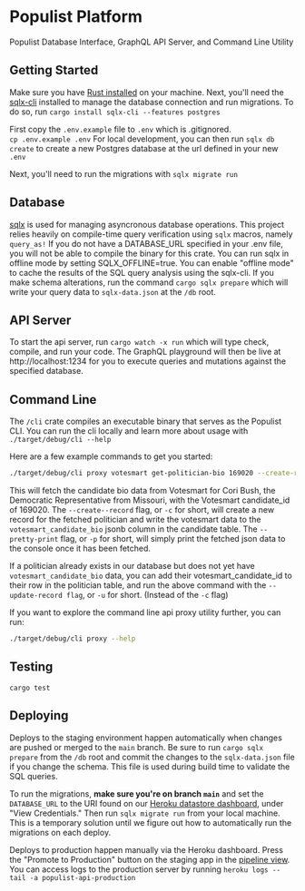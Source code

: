 # Populist Platform

Populist Database Interface, GraphQL API Server, and Command Line Utility

## Getting Started

Make sure you have [Rust installed] on your machine. Next, you'll need the [sqlx-cli] installed to manage the database connection and run migrations. To do so, run `cargo install sqlx-cli --features postgres`

First copy the `.env.example` file to `.env` which is .gitignored.  
`cp .env.example .env` For local development, you can then run `sqlx db create` to create a new Postgres database at the url defined in your new `.env`

Next, you'll need to run the migrations with `sqlx migrate run`

## Database

[sqlx] is used for managing asyncronous database operations. This project relies heavily on compile-time query verification using `sqlx` macros, namely `query_as!` If you do not have a DATABASE_URL specified in your .env file, you will not be able to compile the binary for this crate. You can run sqlx in offline mode by setting SQLX_OFFLINE=true. You can enable "offline mode" to cache the results of the SQL query analysis using the sqlx-cli. If you make schema alterations, run the command `cargo sqlx prepare` which will write your query data to `sqlx-data.json` at the `/db` root.

## API Server

To start the api server, run `cargo watch -x run` which will type check, compile, and run your code. The GraphQL playground will then be live at http://localhost:1234 for you to execute queries and mutations against the specified database.

## Command Line

The `/cli` crate compiles an executable binary that serves as the Populist CLI. You can run the cli locally and learn more about usage with `./target/debug/cli --help`

Here are a few example commands to get you started:

```bash
./target/debug/cli proxy votesmart get-politician-bio 169020 --create-record --pretty-print
```

This will fetch the candidate bio data from Votesmart for Cori Bush, the Democratic Representative from Missouri, with the Votesmart candidate_id of 169020. The `--create--record` flag, or `-c` for short, will create a new record for the fetched politician and write the votesmart data to the `votesmart_candidate_bio` jsonb column in the candidate table. The `--pretty-print` flag, or `-p` for short, will simply print the fetched json data to the console once it has been fetched.

If a politician already exists in our database but does not yet have `votesmart_candidate_bio` data, you can add their votesmart_candidate_id to their row in the politician table, and run the above command with the `--update-record flag`, or `-u` for short. (Instead of the `-c` flag)

If you want to explore the command line api proxy utility further, you can run:

```bash
./target/debug/cli proxy --help
```

## Testing

`cargo test`

## Deploying

Deploys to the staging environment happen automatically when changes are pushed or merged to the `main` branch. Be sure to run `cargo sqlx prepare` from the `/db` root and commit the changes to the `sqlx-data.json` file if you change the schema. This file is used during build time to validate the SQL queries.

To run the migrations, **make sure you're on branch `main`** and set the `DATABASE_URL` to the URI found on our [Heroku datastore dashboard], under "View Credentials." Then run `sqlx migrate run` from your local machine. This is a temporary solution until we figure out how to automatically run the migrations on each deploy.

Deploys to production happen manually via the Heroku dashboard. Press the "Promote to Production" button on the staging app in the [pipeline view]. You can access logs to the production server by running `heroku logs --tail -a populist-api-production`

[rust installed]: https://www.rust-lang.org/tools/install
[sqlx-cli]: https://crates.io/crates/sqlx-cli
[sqlx]: https://crates.io/crates/sqlx
[heroku datastore dashboard]: https://data.heroku.com/datastores/35cb347f-6fb1-488f-8f21-02bbd726f5a8#administration
[pipeline view]: https://dashboard.heroku.com/pipelines/3ce13ae5-d2aa-4522-b513-3b3ba0e6f179
